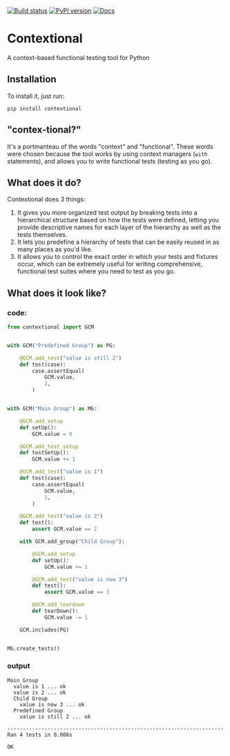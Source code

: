 [![Build status][bs-img]][bs-link]
[![PyPI version][ppv-img]][ppv-link]
[![Docs][docs-img]][docs-link]

# Contextional
A context-based functional testing tool for Python

## Installation

To install it, just run:

```shell
pip install contextional
```

## "contex-tional?"

It's a portmanteau of the words "context" and "functional". These words were chosen because the tool works by using context managers (`with` statements), and allows you to write functional tests (testing as you go).

## What does it do?

Contextional does 3 things:

1. It gives you more organized test output by breaking tests into a hierarchical structure based on how the tests were defined, letting you provide descriptive names for each layer of the hierarchy as well as the tests themselves.
2. It lets you predefine a hierarchy of tests that can be easily reused in as many places as you'd like.
3. It allows you to control the exact order in which your tests and fixtures occur, which can be extremely useful for writing comprehensive, functional test suites where you need to test as you go.

## What does it look like?

### code:

```python
from contextional import GCM


with GCM("Predefined Group") as PG:

    @GCM.add_test("value is still 2")
    def test(case):
        case.assertEqual(
            GCM.value,
            2,
        )


with GCM("Main Group") as MG:

    @GCM.add_setup
    def setUp():
        GCM.value = 0

    @GCM.add_test_setup
    def testSetUp():
        GCM.value += 1

    @GCM.add_test("value is 1")
    def test(case):
        case.assertEqual(
            GCM.value,
            1,
        )

    @GCM.add_test("value is 2")
    def test():
        assert GCM.value == 2

    with GCM.add_group("Child Group"):

        @GCM.add_setup
        def setUp():
            GCM.value += 1

        @GCM.add_test("value is now 3")
        def test():
            assert GCM.value == 3

        @GCM.add_teardown
        def tearDown():
            GCM.value -= 1

    GCM.includes(PG)


MG.create_tests()
```

### output

```
Main Group
  value is 1 ... ok
  value is 2 ... ok
  Child Group
    value is now 3 ... ok
  Predefined Group
    value is still 2 ... ok

----------------------------------------------------------------------
Ran 4 tests in 0.008s

OK
```

[bs-img]: https://travis-ci.org/SalmonMode/contextional.svg?branch=master
[bs-link]: https://travis-ci.org/SalmonMode/contextional
[ppv-img]: https://badge.fury.io/py/contextional.svg
[ppv-link]: https://badge.fury.io/py/contextional
[docs-img]: https://readthedocs.org/projects/pip/badge/
[docs-link]: http://contextional.readthedocs.io/
